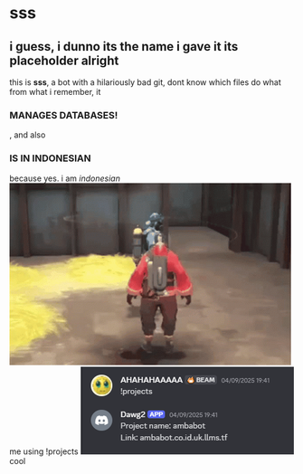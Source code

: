 # sss
## i guess, i dunno its the name i gave it its placeholder alright
this is **sss**, a bot with a hilariously bad git,  dont know which files do what
from what i remember, it
### MANAGES DATABASES!
, and also
### IS IN INDONESIAN
because yes.
i am *indonesian* ![pyro lookin ahh](image.png)
me using !projects ![!projects lol](image-1.png)
cool
